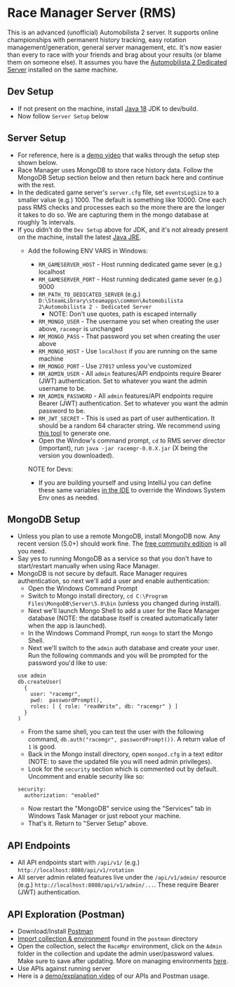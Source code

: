 # Race Manager Server (RMS)
This is an advanced (unofficial) Automobilista 2 server. It supports online championships with permanent history tracking, easy rotation management/generation, 
general server management, etc. It's now easier than every to race with your friends and brag about your results (or blame them on someone else). 
It assumes you have the [Automobilista 2 Dedicated Server](https://steamdb.info/app/1338040/z) installed on the same machine.

## Dev Setup
- If not present on the machine, install [Java 18](https://docs.aws.amazon.com/corretto/latest/corretto-18-ug/downloads-list.html) JDK to dev/build.
- Now follow `Server Setup` below

## Server Setup
 - For reference, here is a [demo video](https://www.youtube.com/watch?v=qrG-Usr3-2A) that walks through the setup step shown below.
 - Race Manager uses MongoDB to store race history data. Follow the MongoDB Setup section below and then return back here and continue with the rest.
 - In the dedicated game server's `server.cfg` file, set `eventsLogSize` to a smaller value (e.g.) 1000. The default is something like 10000. One each pass RMS checks and processes each so the more there are the longer it takes to do so. We are capturing them in the mongo database at roughly 1s intervals. 
 - If you didn't do the `Dev Setup` above for JDK, and it's not already present on the machine, install the latest [Java JRE](https://docs.aws.amazon.com/corretto/latest/corretto-18-ug/downloads-list.html).
   - Add the following ENV VARS in Windows:
     - `RM_GAMESERVER_HOST` - Host running dedicated game sever (e.g.) localhost
     - `RM_GAMESERVER_PORT` - Host running dedicated game sever (e.g.) 9000
     - `RM_PATH_TO_DEDICATED_SERVER` (e.g.) `D:\SteamLibrary\steamapps\common\Automobilista 2\Automobilista 2 - Dedicated Server`
       - NOTE: Don't use quotes, path is escaped internally
     - `RM_MONGO_USER` - The username you set when creating the user above, `racemgr` is unchanged
     - `RM_MONGO_PASS` - That password you set when creating the user above
     - `RM_MONGO_HOST` - Use `localhost` if you are running on the same machine
     - `RM_MONGO_PORT` - Use `27017` unless you've customized
     - `RM_ADMIN_USER` - All `admin` features/API endpoints require Bearer (JWT) authentication. Set to whatever you want the admin username to be.
     - `RM_ADMIN_PASSWORD` - All `admin` features/API endpoints require Bearer (JWT) authentication. Set to whatever you want the admin password to be.
     - `RM_JWT_SECRET` - This is used as part of user authentication. It should be a random 64 character string. We recommend using [this tool](http://www.unit-conversion.info/texttools/random-string-generator/) to generate one.
     - Open the Window's command prompt, `cd` to RMS server director (important), run `java -jar racemgr-0.0.X.jar` (X being the version you downloaded).

     NOTE for Devs:
     - If you are building yourself and using IntelliJ you can define these same variables [in the IDE](https://www.jetbrains.com/help/objc/add-environment-variables-and-program-arguments.html) to override the Windows System Env ones as needed.

## MongoDB Setup
- Unless you plan to use a remote MongoDB, install MongoDB now. Any recent version (5.0+) should work fine. The [free community edition](https://www.mongodb.com/try/download/community) is all you need.
- Say yes to running MongoDB as a service so that you don't have to start/restart manually when using Race Manager.
- MongoDB is not secure by default. Race Manager requires authentication, so next we'll add a user and enable authentication:
  - Open the Windows Command Prompt
  - Switch to Mongo install directory, `cd C:\Program Files\MongoDB\Server\5.0\bin` (unless you changed during install).
  - Next we'll launch Mongo Shell to add a user for the Race Manager database (NOTE: the database itself is created automatically later when the app is launched).
  - In the Windows Command Prompt, run `mongo` to start the Mongo Shell.
  - Next we'll switch to the `admin` auth database and create your user. Run the following commands and you will be prompted for the password you'd like to use:
  ```
  use admin
  db.createUser(
    {
      user: "racemgr",
      pwd:  passwordPrompt(),
      roles: [ { role: "readWrite", db: "racemgr" } ]
    }
  )
  ```
  - From the same shell, you can test the user with the following command, `db.auth("racemgr", passwordPrompt())`. A return value of `1` is good.
  - Back in the Mongo install directory, open `mongod.cfg` in a text editor (NOTE: to save the updated file you will need admin privileges).
  - Look for the `security` section which is commented out by default. Uncomment and enable security like so:
  ```
  security:
    authorization: "enabled"
  ```
  - Now restart the "MongoDB" service using the "Services" tab in Windows Task Manager or just reboot your machine.
  - That's it. Return to "Server Setup" above.

## API Endpoints
 - All API endpoints start with `/api/v1/` (e.g.) `http://localhost:8080/api/v1/rotation`
 - All server admin related features live under the `/api/v1/admin/` resource (e.g.) `http://localhost:8080/api/v1/admin/...`. These require Bearer (JWT) authentication.

## API Exploration (Postman)
 - Download/Install [Postman](https://www.postman.com/downloads/)
 - [Import collection & environment](https://learning.postman.com/docs/getting-started/importing-and-exporting-data/) found in the `postman` directory
 - Open the collection, select the `RaceMgr` environment, click on the `Admin` folder in the collection and update the admin user/password values. Make sure to save after updating. More on managing environments [here](https://learning.postman.com/docs/sending-requests/managing-environments/).
 - Use APIs against running server
 - Here is a [demo/explanation video](https://www.youtube.com/watch?v=_ou79ZR819s&ab_channel=RaceManager) of our APIs and Postman usage.

